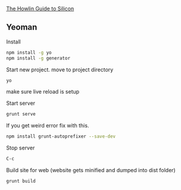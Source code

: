 


[The Howlin Guide to Silicon](../home.md)



## Yeoman

Install
```bash
npm install -g yo
npm install -g generator
```

Start new project. move to project directory
```bash
yo
```

make sure live reload is setup

Start server
```bash
grunt serve
```

If you get weird error fix with this.
```bash
npm install grunt-autoprefixer --save-dev
```

Stop server
```bash
C-c
```

Build site for web (website gets minified and dumped into dist folder)
```bash
grunt build
```
